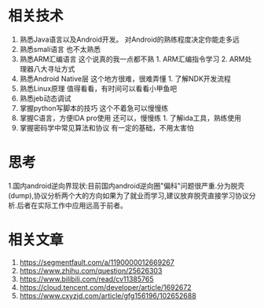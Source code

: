 # 相关技术
1.    熟悉Java语言以及Android开发。        对Android的熟练程度决定你能走多远
2.    熟悉smali语言                                      也不太熟悉
3.    熟悉ARM汇编语言                               这个说真的我一点都不熟
    1.    ARM汇编指令学习 
    2.    ARM处理器八大寻址方式 
4.    熟悉Android Native层                          这个地方很难，很难弄懂
    1.    了解NDK开发流程 
5.    熟悉Linux原理                                    值得看看，有时间可以看看小甲鱼吧
6.    熟悉jeb动态调试
7.    掌握python写脚本的技巧                    这个不着急可以慢慢练
8.    掌握C语言，方便IDA pro使用            还可以，慢慢练
    1.    了解ida工具，熟练使用
9.    掌握密码学中常见算法和协议            有一定的基础，不用太害怕

# 思考
1.国内android逆向界现状:目前国内android逆向圈"偏科"问题很严重.分为脱壳(dump),协议分析两个大的方向如果为了就业而学习,建议放弃脱壳直接学习协议分析.后者在实际工作中应用远高于前者。

# 相关文章
1.	https://segmentfault.com/a/1190000012669267
2.	https://www.zhihu.com/question/25626303
3.	https://www.bilibili.com/read/cv11385765
4.	https://cloud.tencent.com/developer/article/1692672
5.	https://www.cxyzjd.com/article/gfg156196/102652688
